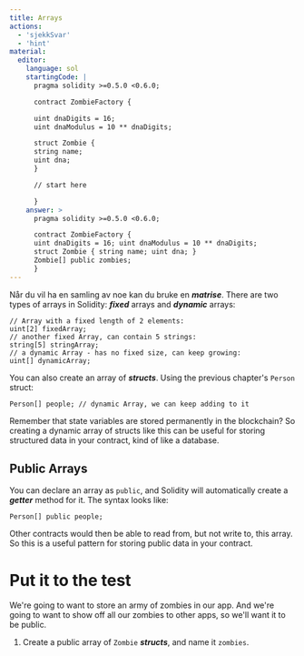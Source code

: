 ```yaml
---
title: Arrays
actions:
  - 'sjekkSvar'
  - 'hint'
material:
  editor:
    language: sol
    startingCode: |
      pragma solidity >=0.5.0 <0.6.0;

      contract ZombieFactory {

      uint dnaDigits = 16;
      uint dnaModulus = 10 ** dnaDigits;

      struct Zombie {
      string name;
      uint dna;
      }

      // start here

      }
    answer: >
      pragma solidity >=0.5.0 <0.6.0;

      contract ZombieFactory {
      uint dnaDigits = 16; uint dnaModulus = 10 ** dnaDigits;
      struct Zombie { string name; uint dna; }
      Zombie[] public zombies;
      }
---
```


Når du vil ha en samling av noe kan du bruke en ***matrise***. There are two types of arrays in Solidity: ***fixed*** arrays and ***dynamic*** arrays:

    // Array with a fixed length of 2 elements:
    uint[2] fixedArray;
    // another fixed Array, can contain 5 strings:
    string[5] stringArray;
    // a dynamic Array - has no fixed size, can keep growing:
    uint[] dynamicArray;
    

You can also create an array of ***structs***. Using the previous chapter's `Person` struct:

    Person[] people; // dynamic Array, we can keep adding to it
    

Remember that state variables are stored permanently in the blockchain? So creating a dynamic array of structs like this can be useful for storing structured data in your contract, kind of like a database.

## Public Arrays

You can declare an array as `public`, and Solidity will automatically create a ***getter*** method for it. The syntax looks like:

    Person[] public people;
    

Other contracts would then be able to read from, but not write to, this array. So this is a useful pattern for storing public data in your contract.

# Put it to the test

We're going to want to store an army of zombies in our app. And we're going to want to show off all our zombies to other apps, so we'll want it to be public.

1. Create a public array of `Zombie` ***structs***, and name it `zombies`.